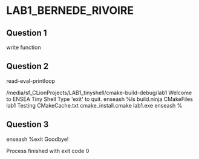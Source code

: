 # LAB1_BERNEDE_RIVOIRE

## Question 1
write function

## Question 2
read-eval-printloop

/media/sf_CLionProjects/LAB1_tinyshell/cmake-build-debug/lab1
Welcome to ENSEA Tiny Shell
Type 'exit' to quit.
enseash %ls
build.ninja	CMakeFiles	     lab1      Testing
CMakeCache.txt	cmake_install.cmake  lab1.exe
enseash %

## Question 3
enseash %exit
Goodbye!

Process finished with exit code 0


